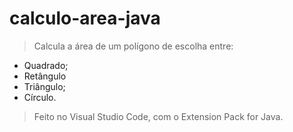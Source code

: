 # calculo-area-java
> Calcula a área de um polígono de escolha entre:

* Quadrado;
* Retângulo
* Triângulo;
* Círculo.

> Feito no Visual Studio Code, com o Extension Pack for Java.


